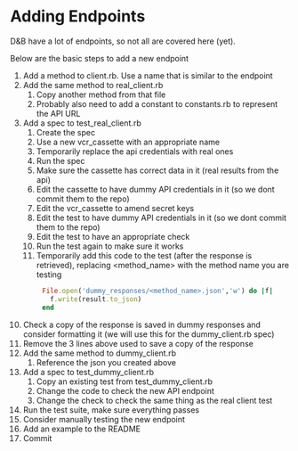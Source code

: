 # Adding Endpoints

D&B have a lot of endpoints, so not all are covered here (yet).

Below are the basic steps to add a new endpoint

1. Add a method to client.rb. Use a name that is similar to the endpoint
2. Add the same method to real_client.rb
   1. Copy another method from that file
   2. Probably also need to add a constant to constants.rb to represent the API URL
3. Add a spec to test_real_client.rb
   1. Create the spec
   2. Use a new vcr_cassette with an appropriate name
   3. Temporarily replace the api credentials with real ones
   4. Run the spec
   5. Make sure the cassette has correct data in it (real results from the api)
   6. Edit the cassette to have dummy API credentials in it (so we dont commit them to the repo)
   7. Edit the vcr_cassette to amend secret keys
   8. Edit the test to have dummy API credentials in it (so we dont commit them to the repo)
   9. Edit the test to have an appropriate check
   10. Run the test again to make sure it works
   11. Temporarily add this code to the test (after the response is retrieved), replacing <method_name> with the method name you are testing

```ruby
        File.open('dummy_responses/<method_name>.json','w') do |f|
          f.write(result.to_json)
        end
```
  10. Check a copy of the response is saved in dummy responses and consider formatting it (we will use this for the dummy_client.rb spec)
  11. Remove the 3 lines above used to save a copy of the response
4. Add the same method to dummy_client.rb
   1. Reference the json you created above
5. Add a spec to test_dummy_client.rb
   1. Copy an existing test from test_dummy_client.rb
   2. Change the code to check the new API endpoint
   3. Change the check to check the same thing as the real client test
6. Run the test suite, make sure everything passes
7. Consider manually testing the new endpoint
8. Add an example to the README
9. Commit